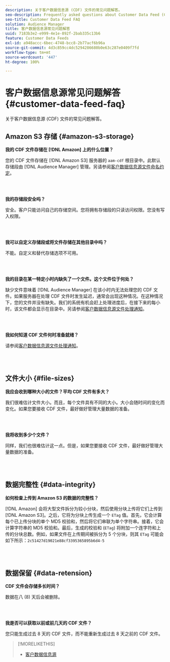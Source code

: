 ```yaml
---
description: 关于客户数据信息源 (CDF) 文件的常见问题解答。
seo-description: Frequently asked questions about Customer Data Feed (CDF) files.
seo-title: Customer Data Feed FAQ
solution: Audience Manager
title: 客户数据信息源常见问题解答
uuid: 7183b3e2-e999-4e1e-892f-2bab335c13b6
feature: Customer Data Feeds
exl-id: a948accc-6bec-4748-bcc8-2b77acf6b96a
source-git-commit: 4d3c859cc4dc5294286680b0e63c287e0409f7fd
workflow-type: tm+mt
source-wordcount: '447'
ht-degree: 100%

---
```


# 客户数据信息源常见问题解答{#customer-data-feed-faq}

关于客户数据信息源 (CDF) 文件的常见问题解答。

## Amazon S3 存储 {#amazon-s3-storage}

**我的 CDF 文件存储在 [!DNL Amazon] 上的什么位置？**

您的 CDF 文件存储在 [!DNL Amazon S3] 服务器的 `aam-cdf` 根目录中。此默认存储段由 [!DNL Audience Manager] 管理。另请参阅[客户数据信息源文件命名约定](../features/cdf-files.md#cdf-naming-conventions)。

<br> 

**我的存储段安全吗？**

安全。客户只能访问自己的存储空间。您将拥有存储段的只读访问权限。您没有写入权限。

<br> 

**我可以自定义存储段或将文件存储在其他目录中吗？**

不能。自定义和替代存储选项不可用。

<br> 

**我的目录在某一特定小时内缺失了一个文件。这个文件位于何处？**

缺少文件意味着 [!DNL Audience Manager] 在该小时内无法处理您的 CDF 文件。如果服务器在处理 CDF 文件时发生延迟，通常会出现这种情况。在这种情况下，您的文件并没有缺失。我们的系统有机会赶上处理进度后，在接下来的每小时，该文件都会显示在目录中。另请参阅[客户数据信息源文件处理通知](../features/cdf-files.md#cdf-file-processing-notifications)。

<br> 

**我如何知道 CDF 文件何时准备就绪？**

请参阅[客户数据信息源文件处理通知](../features/cdf-files.md#cdf-file-processing-notifications)。

<br> 

## 文件大小 {#file-sizes}

**我应会收到哪种大小的文件？平均 CDF 文件有多大？**

我们很难估计文件大小。而且，每个文件具有不同的大小。大小会随时间的变化而变化。如果您要接收 CDF 文件，最好做好管理大量数据的准备。

<br> 

**我将收到多少个文件？**

同样，我们也很难估计这一点。但是，如果您要接收 CDF 文件，最好做好管理大量数据的准备。

<br> 

## 数据完整性 {#data-integrity}

**如何检查上传到 Amazon S3 的数据的完整性？**

[!DNL Amazon] 会将大型文件拆分为较小分块，然后使用分块上传将它们上传到 [!DNL Amazon S3]。之后，它将为分块上传生成一个 `ETag` 值。首先，它会计算每个已上传分块的单个 MD5 校验和，然后将它们串联为单个字符串。接着，它会计算字符串的 MD5 校验和。最后，生成的校验和 (`ETag`) 将附加一个连字符和上传的分块总数。例如，如果文件在上传期间被拆分为 5 个分块，则其 `ETag` 可能会如下所示：`2c51427d19021e88cf3395365895b6d4-5`

<br> 

## 数据保留 {#data-retension}

**CDF 文件会存储多长时间？**

数据在八 (8) 天后会被删除。

<br> 

**我是否可以获取以前或前几天的 CDF 文件？**

您只能生成过去 8 天的 CDF 文件，而不能重新生成过去 8 天之前的 CDF 文件。

>[!MORELIKETHIS]
>
>* [客户数据信息源](../features/cdf-files.md)


